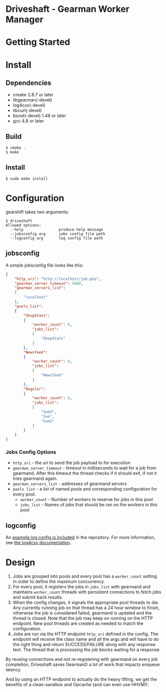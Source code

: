 # Driveshaft - Gearman Worker Manager

# Getting Started

# Install
## Dependencies
* cmake 2.8.7 or later
* libgearman(-devel)
* log4cxx(-devel)
* libcurl(-devel)
* boost(-devel) 1.48 or later
* gcc 4.8 or later

## Build
```
$ cmake .
$ make
```

## Install
```
$ sudo make install
```

# Configuration
gearshift takes two arguments:
```
$ driveshaft
Allowed options:
  --help                produce help message
  --jobsconfig arg      jobs config file path
  --logconfig arg       log config file path
```

## jobsconfig
A simple jobsconfig file looks like this:
```json
{
    "http_uri": "http://localhost/job.php",
    "gearman_server_timeout": 5000,
    "gearman_servers_list":
    [
        "localhost"
    ],
    "pools_list":
    {
        "ShopStats":
        {
            "worker_count": 0,
            "jobs_list":
            [
                "ShopStats"
            ]
        },
        "Newsfeed":
        {
            "worker_count": 0,
            "jobs_list":
            [
                "Newsfeed"
            ]
        },
        "Regular":
        {
            "worker_count": 0,
            "jobs_list":
            [
                "Sum3",
                "Sum",
                "Sum2"
            ]
        }
    }
}
```

### Jobs Config Options
* `http_uri` - the uri to send the job payload to for execution
* `gearman_server_timeout` - timeout in milliseconds to wait for a job from gearmand.
After this timeout the thread checks if it should exit, if not it tries gearmand again.
* `gearman_servers_list` - addresses of gearmand servers
* `pools list` - a list of named pools and corresponding configuration for every pool:
    * `worker_count` - Number of workers to reserve for jobs in this pool
    * `jobs_list` - Names of jobs that should be ran on the workers in this pool

## logconfig
An [example log config is
included](https://github.com/keyurdg/driveshaft/blob/master/logconfig.xml) in
the repository. For more information, see
[the log4cxx documentation](https://logging.apache.org/log4cxx/usage.html).

# Design
1. Jobs are grouped into pools and every pool has a `worker_count` setting in order
to define the maximum concurrency.
2. For every pool, it registers the jobs in `jobs_list` with gearmand and maintains
`worker_count` threads with persistent connections to fetch jobs and submit back
results.
3. When the config changes, it signals the appropriate pool threads to die. Any
currently running job on that thread has a 24 hour window to finish, otherwise
the job is considered failed, gearmand is updated and the thread is closed. Note
that the job may keep on running on the HTTP endpoint. New pool threads are
created as needed to match the configuration.
4. Jobs are run via the HTTP endpoint `http_uri` defined in the config. The endpoint
will receive the class name and all the args and will have to do the right thing and
return SUCCESS/FAILURE along with any response text. The thread that is
processing the job blocks waiting for a response.

By reusing connections and not re-registering with gearmand on every job completion,
Driveshaft saves GearmanD a lot of work that impacts enqueue latency.

And by using an HTTP endpoint to actually do the heavy lifting, we get the
benefits of a clean-sandbox and Opcache (and can even use HHVM!).
